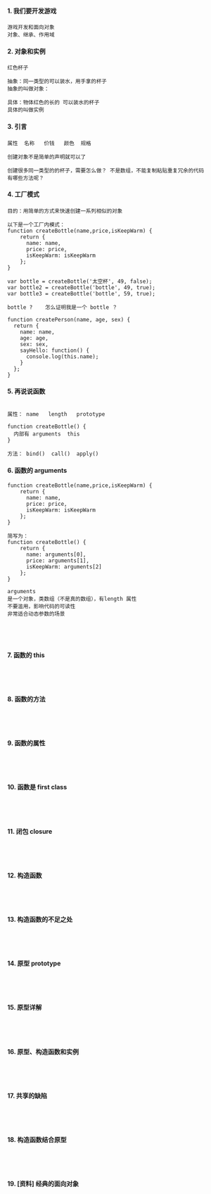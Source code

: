 #### 1.	我们要开发游戏
```
游戏开发和面向对象
对象、继承、作用域

```
#### 2.	对象和实例
```
红色杯子

抽象：同一类型的可以装水，用手拿的杯子
抽象的叫做对象：

具体：物体红色的长的 可以装水的杯子
具体的叫做实例
```
#### 3.	引言
```
属性  名称   价钱   颜色  规格

创建对象不是简单的声明就可以了

创建很多同一类型的的杯子，需要怎么做？ 不是数组，不能复制粘贴重复冗余的代码
有哪些方法呢？
```
#### 4.	工厂模式
```
目的：用简单的方式来快速创建一系列相似的对象

以下是一个工厂内模式：
function createBottle(name,price,isKeepWarm) {
    return {
      name: name,
      price: price,
      isKeepWarm: isKeepWarm    
    };
}

var bottle = createBottle('太空杯', 49, false);
var bottle2 = createBottle('bottle', 49, true);
var bottle3 = createBottle('bottle', 59, true);

bottle ?    怎么证明我是一个 bottle ？
```
```
function createPerson(name, age, sex) {
  return {
    name: name,
    age: age,
    sex: sex,
    sayHello: function() {
      console.log(this.name);
    }
  };
}
```

#### 5.	再说说函数
```

属性： name   length   prototype

function createBottle() {
  内部有 arguments  this
} 

方法： bind()  call()  apply()

```
#### 6.	函数的 arguments
```
function createBottle(name,price,isKeepWarm) {
    return {
      name: name,
      price: price,
      isKeepWarm: isKeepWarm    
    };
}

简写为：
function createBottle() {
    return {
      name: arguments[0],
      price: arguments[1],
      isKeepWarm: arguments[2]    
    };
}
```
```
arguments 
是一个对象，类数组（不是真的数组），有length 属性
不要滥用，影响代码的可读性
非常适合动态参数的场景





```
#### 7.	函数的 this
```




```
#### 8.	函数的方法
```




```
#### 9.	函数的属性
```




```
#### 10.	函数是 first class
```




```
#### 11.	闭包 closure
```




```
#### 12.	构造函数
```




```
#### 13.	构造函数的不足之处
```




```
#### 14.	原型 prototype
```




```
#### 15.	原型详解
```




```
#### 16.	原型、构造函数和实例
```




```
#### 17.	共享的缺陷
```




```
#### 18.	构造函数结合原型
```




```
#### 19.	 [资料] 经典的面向对象
```




```

